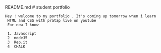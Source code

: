README.md
    # student portfolio

    Hey ! welcome to my portfolio . It's coming up tomorrow when i learn
     HTML and CSS with pratap live on youtube
     For now I know 

     1. Javascript
     2  nodeJ5
     3  Rep.it
     4  CHALK